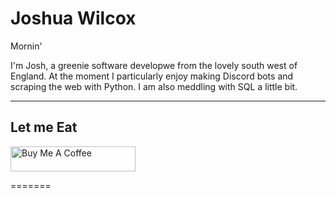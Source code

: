 # Joshua Wilcox

Mornin'

I'm Josh, a greenie software developwe from the lovely south west of England. At the moment I particularly enjoy making Discord bots and scraping the web with Python. I am also meddling with SQL a little bit.

---
## Let me Eat
  
<a href="https://www.buymeacoffee.com/JMWCX" target="_blank"><img src="https://cdn.buymeacoffee.com/buttons/default-orange.png" alt="Buy Me A Coffee" height="40" width="200"></a>

=======
